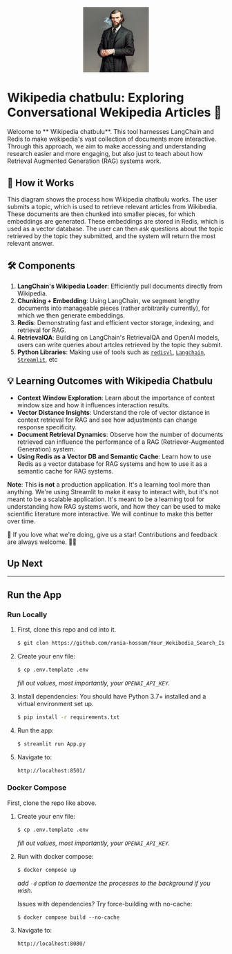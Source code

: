 
<div align="center">
    <a href="https://github.com/CrayLabs/SmartSim">
        <img src="https://raw.githubusercontent.com/rania-hossam/Your_Wekibedia_Search_Is_Here/main/wekibedia_main/app/assets/dostoevsky.jpg" width="30%">
    </a>
</div>

#  Wikipedia chatbulu: Exploring Conversational Wekipedia Articles 📖

Welcome to ** Wikipedia chatbulu**. This tool harnesses LangChain and Redis to make wekipedia's vast collection of documents  more interactive. Through this approach, we aim to make accessing and understanding research easier and more engaging, but also just to teach about how Retrieval Augmented Generation (RAG) systems work.

## 📖 How it Works

This diagram shows the process how  Wikipedia chatbulu works. The user submits a topic, which is used to retrieve relevant articles from Wikibedia. These documents are then chunked into smaller pieces, for which embeddings are generated. These embeddings are stored in Redis, which is used as a vector database. The user can then ask questions about the topic  retrieved by the topic they submitted, and the system will return the most relevant answer.



## 🛠 Components

1. **LangChain's Wikipedia Loader**: Efficiently pull documents directly from Wikipedia.
2. **Chunking + Embedding**: Using LangChain, we segment lengthy documents into manageable pieces (rather arbitrarily currently), for which we then generate embeddings.
3. **Redis**: Demonstrating fast and efficient vector storage, indexing, and retrieval for RAG.
4. **RetrievalQA**: Building on LangChain's RetrievalQA and OpenAI models, users can write queries about artcles retrieved by the topic they submit.
5. **Python Libraries**: Making use of tools such as [`redisvl`](https://redisvl.com), [`Langchain`](https://www.langchain.com/), [`Streamlit`](https://streamlit.io/), etc
## 💡 Learning Outcomes with Wikipedia Chatbulu

- **Context Window Exploration**: Learn about the importance of context window size and how it influences interaction results.
- **Vector Distance Insights**: Understand the role of vector distance in context retrieval for RAG and see how adjustments can change response specificity.
- **Document Retrieval Dynamics**: Observe how the number of documents retrieved can influence the performance of a RAG (Retriever-Augmented Generation) system.
- **Using Redis as a Vector DB and Semantic Cache**: Learn how to use Redis as a vector database for RAG systems and how to use it as a semantic cache for RAG systems.


**Note**: This **is not** a production application. It's a learning tool more than anything. We're using Streamlit to make it easy to interact with, but it's not meant to be a scalable application. It's meant to be a learning tool for understanding how RAG systems work, and how they can be used to make scientific literature more interactive. We will continue to make this better over time.


🌟 If you love what we're doing, give us a star! Contributions and feedback are always welcome. 🌌🔭

## Up Next




____

## Run the App

### Run Locally

1. First, clone this repo and cd into it.
    ```bash
    $ git clon https://github.com/rania-hossam/Your_Wekibedia_Search_Is_Here && cd Wikipedia chatbulu
    ```

2. Create your env file:
    ```bash
    $ cp .env.template .env
    ```
    *fill out values, most importantly, your `OPENAI_API_KEY`.*

3. Install dependencies:
    You should have Python 3.7+ installed and a virtual environment set up.
    ```bash
    $ pip install -r requirements.txt
    ```

4. Run the app:
    ```bash
    $ streamlit run App.py
    ```

5. Navigate to:
    ```
    http://localhost:8501/
    ```


### Docker Compose

First, clone the repo like above.

1. Create your env file:
    ```bash
    $ cp .env.template .env
    ```
    *fill out values, most importantly, your `OPENAI_API_KEY`.*

2. Run with docker compose:
    ```bash
    $ docker compose up
    ```
    *add `-d` option to daemonize the processes to the background if you wish.*

    Issues with dependencies? Try force-building with no-cache:
    ```
    $ docker compose build --no-cache
    ```

3. Navigate to:
    ```
    http://localhost:8080/
    ```
